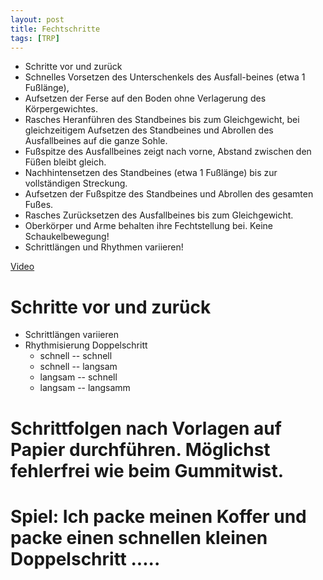 ```yaml
---
layout: post
title: Fechtschritte 
tags: [TRP]
---
```


* Schritte vor und zurück
* Schnelles  Vorsetzen  des  Unterschenkels  des  Ausfall-beines  (etwa  1  Fußlänge), 
* Aufsetzen  der  Ferse  auf  den  Boden ohne Verlagerung des Körpergewichtes.
* Rasches  Heranführen  des  Standbeines  bis  zum  Gleichgewicht,  bei  gleichzeitigem  Aufsetzen  des  Standbeines  und Abrollen des Ausfallbeines auf die ganze Sohle.
* Fußspitze  des  Ausfallbeines  zeigt  nach  vorne,  Abstand  zwischen den Füßen bleibt gleich.
* Nachhintensetzen  des  Standbeines  (etwa  1  Fußlänge)  bis zur vollständigen Streckung.
* Aufsetzen  der  Fußspitze  des  Standbeines  und  Abrollen  des gesamten Fußes.
* Rasches    Zurücksetzen    des    Ausfallbeines    bis    zum    Gleichgewicht. 
* Oberkörper  und  Arme  behalten  ihre  Fechtstellung  bei.  Keine Schaukelbewegung!
* Schrittlängen und Rhythmen variieren!

[Video](https://www.youtube.com/watch?v=NrOeO2NflyA)

# Schritte vor und zurück
* Schrittlängen variieren
* Rhythmisierung Doppelschritt 
  * schnell -- schnell
  * schnell -- langsam
  * langsam -- schnell
  * langsam -- langsamm

# Schrittfolgen nach Vorlagen auf Papier durchführen. Möglichst fehlerfrei wie beim Gummitwist.

# Spiel: Ich packe meinen Koffer und packe einen schnellen kleinen Doppelschritt ..... 